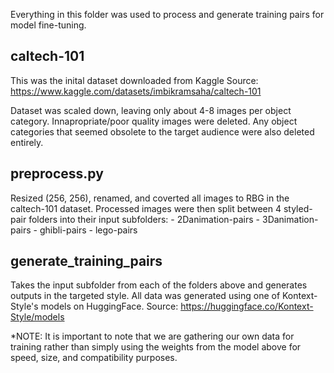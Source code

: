 Everything in this folder was used to process and generate training pairs for model fine-tuning.


## caltech-101
This was the inital dataset downloaded from Kaggle
Source: https://www.kaggle.com/datasets/imbikramsaha/caltech-101

Dataset was scaled down, leaving only about 4-8 images per object category.
Innapropriate/poor quality images were deleted. Any object categories that seemed obsolete to the target audience were also deleted entirely.

## preprocess.py
Resized (256, 256), renamed, and coverted all images to RBG in the caltech-101 dataset.
Processed images were then split between 4 styled-pair folders into their input subfolders:
    - 2Danimation-pairs
    - 3Danimation-pairs
    - ghibli-pairs
    - lego-pairs 

## generate_training_pairs
Takes the input subfolder from each of the folders above and generates outputs in the targeted style. 
All data was generated using one of Kontext-Style's models on HuggingFace.
Source: https://huggingface.co/Kontext-Style/models

*NOTE: It is important to note that we are gathering our own data for training rather than simply using the weights from 
the model above for speed, size, and compatibility purposes.  

